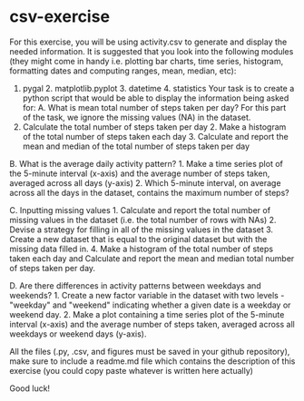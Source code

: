 # csv-exercise
For this exercise, you will be using activity.csv to generate and display the needed information. 
It is suggested that you look into the following modules (they might come in handy i.e. plotting bar charts, time series, histogram, formatting dates and computing ranges, mean, median, etc): 
1. pygal 2. matplotlib.pyplot 3. datetime 4. statistics 
Your task is to create a python script that would be able to display the information being asked for: 
A. What is mean total number of steps taken per day? 
For this part of the task, we ignore the missing values (NA) in the dataset. 
1. Calculate the total number of steps taken per day 2. Make a histogram of the total number of steps taken each day 3. Calculate and report the mean and median of the total number of steps taken per day 
 
B. What is the average daily activity pattern? 1. Make a time series plot of the 5-minute interval (x-axis) and the average number of steps taken, averaged across all days (y-axis) 2. Which 5-minute interval, on average across all the days in the dataset, contains the maximum number of steps? 
 
C. Inputting missing values 1. Calculate and report the total number of missing values in the dataset (i.e. the total number of rows with NAs) 2. Devise a strategy for filling in all of the missing values in the dataset 3. Create a new dataset that is equal to the original dataset but with the missing data filled in. 4. Make a histogram of the total number of steps taken each day and Calculate and report the mean and median total number of steps taken per day. 
 
D. Are there differences in activity patterns between weekdays and weekends? 1. Create a new factor variable in the dataset with two levels - "weekday" and "weekend" indicating whether a given date is a weekday or weekend day. 2. Make a plot containing a time series plot of the 5-minute interval (x-axis) and the average number of steps taken, averaged across all weekdays or weekend days (y-axis). 
 
All the files (.py, .csv,  and figures must be saved in your github repository), make sure to include a readme.md file which contains the description of this exercise (you could copy paste whatever is written here actually) 
 
Good luck! 

